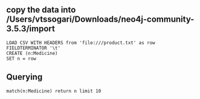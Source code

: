 ## copy the data into /Users/vtssogari/Downloads/neo4j-community-3.5.3/import

```
LOAD CSV WITH HEADERS from 'file:///product.txt' as row
FIELDTERMINATOR '\t'
CREATE (n:Medicine)
SET n = row
```

## Querying
```
match(n:Medicine) return n limit 10
```
